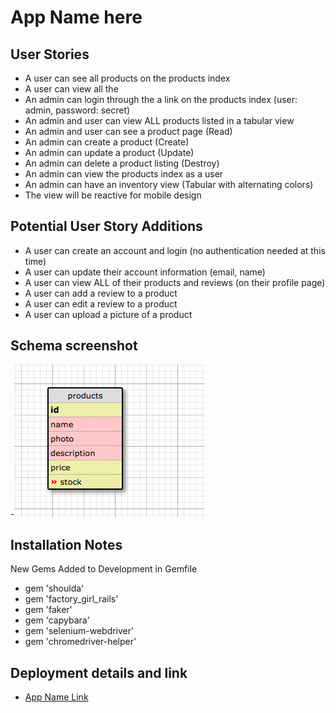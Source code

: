 # App Name here

## User Stories

- A user can see all products on the products index
- A user can view all the
- An admin can login through the a link on the products index (user: admin, password: secret)
- An admin and user can view ALL products listed in a tabular view
- An admin and user can see a product page (Read)
- An admin can create a product (Create)
- An admin can update a product (Update)
- An admin can delete a product listing (Destroy)
- An admin can view the products index as a user
- An admin can have an inventory view (Tabular with alternating colors)
- The view will be reactive for mobile design

## Potential User Story Additions

- A user can create an account and login (no authentication needed at this time)
- A user can update their account information (email, name)
- A user can view ALL of their products and reviews (on their profile page)
- A user can add a review to a product
- A user can edit a review to a product
- A user can upload a picture of a product

## Schema screenshot

-![Schema](./super_simple_schema.png)

## Installation Notes

New Gems Added to Development in Gemfile
  - gem 'shoulda'
  - gem 'factory_girl_rails'
  - gem 'faker'
  - gem 'capybara'
  - gem 'selenium-webdriver'
  - gem 'chromedriver-helper'

## Deployment details and link

- [App Name Link](https://max-n-mikes-webshop.herokuapp.com/)



